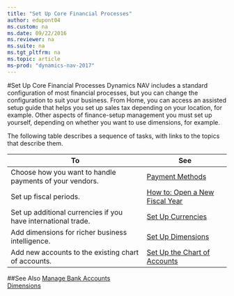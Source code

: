 ```yaml
---
title: "Set Up Core Financial Processes"
author: edupont04
ms.custom: na
ms.date: 09/22/2016
ms.reviewer: na
ms.suite: na
ms.tgt_pltfrm: na
ms.topic: article
ms-prod: "dynamics-nav-2017"
---
```


#Set Up Core Financial Processes
Dynamics NAV includes a standard configuration of most financial processes, but you can change the configuration to suit your business.
From Home, you can access an assisted setup guide that helps you set up sales tax depending on your location, for example. Other aspects of finance-setup management you must set up yourself, depending on whether you want to use dimensions, for example.  

The following table describes a sequence of tasks, with links to the topics that describe them.

| To                                                                  | See                      |
|---------------------------------------------------------------------|--------------------------|
|Choose how you want to handle payments of your vendors.|[Payment Methods](finance-setup-payment-methods.md)|
|Set up fiscal periods.|[How to: Open a New Fiscal Year](finance-setup-how-open-new-fiscal-year.md)|
|Set up additional currencies if you have international trade.|[Set Up Currencies](finance-setup-setup-currencies.md)|
|Add dimensions for richer business intelligence.|[Set Up Dimensions](finance-setup-setup-dimensions.md)|
|Add new accounts to the existing chart of accounts.|[Set Up the Chart of Accounts](finance-setup-setup-chart-accounts.md)|



##See Also
[Manage Bank Accounts](bank-manage-bank-accounts.md)    
[Dimensions](finance-setup-dimensions.md)  
